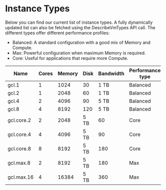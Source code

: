 # Instance Types

Below you can find our current list of instance types. A fully dynamically updated list can also be fetched using the DescribeVmTypes API call. The different types offer different performance profiles:

* Balanced: A standard configuration with a good mix of Memory and Compute.
* Max: Powerful configuration when maximum Memory is required.
* Core: Useful for applications that require more Compute.


Name | Cores | Memory | Disk | Bandwidth | Performance type
---- | ----- | ------ | ---- | --------- | ----------------
gcl.1 | 1 | 1024 | 30 | 1 TB | Balanced
gcl.2 | 1 | 2048 | 60 | 1 TB | Balanced
gcl.4 | 2 | 4096 | 90 | 5 TB | Balanced
gcl.8 | 4 | 8192 | 120 | 5 TB | Balanced
gcl.core.2 | 2 | 2048 | 5 TB | 60 | Core
gcl.core.4 | 4 | 4096 | 5 TB | 90 | Core
gcl.core.8 | 8 | 8192 | 5 TB | 180 | Core
gcl.max.8 | 2 | 8192 | 5 TB | 180 | Max
gcl.max.16 | 4 | 16384 | 5 TB | 360 | Max

